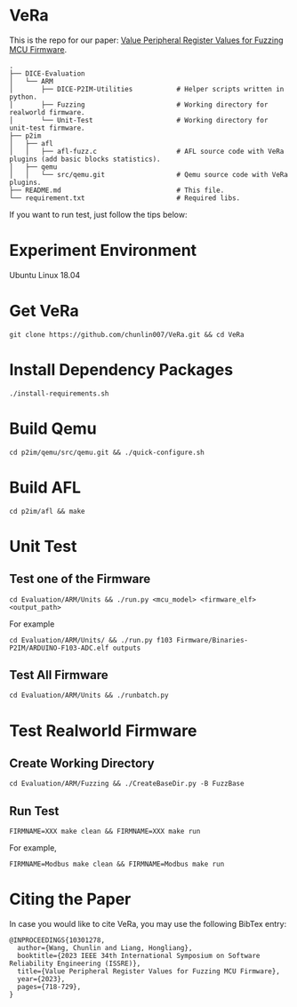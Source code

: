 # VeRa
This is the repo for our paper: [Value Peripheral Register Values for Fuzzing MCU Firmware](https://ieeexplore.ieee.org/document/10301278). 

```
.
├── DICE-Evaluation 
│   └── ARM 
│       ├── DICE-P2IM-Utilities           # Helper scripts written in python.
│       ├── Fuzzing                       # Working directory for realworld firmware. 
│       └── Unit-Test                     # Working directory for unit-test firmware.
├── p2im 
│   ├── afl 
│   │   ├── afl-fuzz.c                    # AFL source code with VeRa plugins (add basic blocks statistics).
│   ├── qemu 
│   │   └── src/qemu.git                  # Qemu source code with VeRa plugins.
├── README.md                             # This file.
└── requirement.txt                       # Required libs.
```

If you want to run test, just follow the tips below:
# Experiment Environment
Ubuntu Linux 18.04 

# Get VeRa
```shell
git clone https://github.com/chunlin007/VeRa.git && cd VeRa
```

# Install Dependency Packages
```shell
./install-requirements.sh
```

# Build Qemu
```shell
cd p2im/qemu/src/qemu.git && ./quick-configure.sh
```

# Build AFL
```shell
cd p2im/afl && make
```

# Unit Test
## Test one of the Firmware
```shell
cd Evaluation/ARM/Units && ./run.py <mcu_model> <firmware_elf> <output_path>
```
For example
```shell
cd Evaluation/ARM/Units/ && ./run.py f103 Firmware/Binaries-P2IM/ARDUINO-F103-ADC.elf outputs
```

## Test All Firmware 
```shell
cd Evaluation/ARM/Units && ./runbatch.py
```

# Test Realworld Firmware
## Create Working Directory
```shell
cd Evaluation/ARM/Fuzzing && ./CreateBaseDir.py -B FuzzBase
```

## Run Test
```
FIRMNAME=XXX make clean && FIRMNAME=XXX make run
```
For example, 
```shell
FIRMNAME=Modbus make clean && FIRMNAME=Modbus make run
```

# Citing the Paper
In case you would like to cite VeRa, you may use the following BibTex entry:
```
@INPROCEEDINGS{10301278,
  author={Wang, Chunlin and Liang, Hongliang},
  booktitle={2023 IEEE 34th International Symposium on Software Reliability Engineering (ISSRE)}, 
  title={Value Peripheral Register Values for Fuzzing MCU Firmware}, 
  year={2023},
  pages={718-729},
}
```
